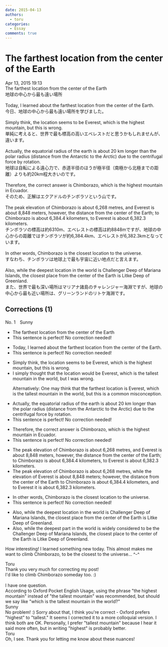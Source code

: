 ```yaml
---
date: 2015-04-13
authors:
  - toru
categories:
  - Essay
comments: true
---
```


# The farthest location from the center of the Earth
<div class="date">Apr 13, 2015 19:13</div>
<div id="post"><div id="body_show_ori">
The farthest location from the center of the Earth<br/>地球の中心から最も遠い場所<br/><br/>Today, I learned about the farthest location from the center of the Earth.<br/>今日、地球の中心から最も遠い場所を学びました。<br/><br/>Simply think, the location seems to be Everest, which is the highest mountain, but this is wrong.<br/>単純に考えると、世界で最も標高の高いエベレストだと思うかもしれませんが、違います。<br/><br/>Actually, the equatorial radius of the earth is about 20 km longer than the polar radius (distance from the Antarctic to the Arctic) due to the centrifugal force by rotation.<br/>地球は自転による遠心力で、赤道半径のほうが極半径（南極から北極までの距離）よりも約20km程大きいのです。<br/><br/>Therefore, the correct answer is Chimborazo, which is the highest mountain in Ecuador.<br/>そのため、正解はエクアドルのチンボラソという山です。<br/><br/>The peak elevation of Chimborazo is about 6,268 metres, and Everest is about 8,848 meters, however, the distance from the center of the Earth; to Chimborazo is about 6,384.4 kilometers, to Everest is about 6,382.3 kilometers.<br/>チンボラソの標高は約6310m、エベレストの標高は約8848mですが、地球の中心からの距離ではチンボラソが約6,384.4km、エベレストが6,382.3kmとなっています。<br/><br/>In other words, Chimborazo is the closest location to the universe.<br/>すなわち、チンボラソは地球上で最も宇宙に近い地点だと言えます。<br/><br/>Also, while the deepest location in the world is Challenger Deep of Mariana Islands, the closest place from the center of the Earth is Litke Deep of Greenland.<br/>また、世界で最も深い場所はマリアナ諸島のチャレンジャー海淵ですが、地球の中心から最も近い場所は、グリーンランドのリトケ海淵です。
</div></div>

<!-- more -->


## Corrections (1)
<div id="block"><div class="first_name"> No. 1　<span class="just_name">Sunny</span></div><div id="block2">
<ul class="correction_field">
<li class="incorrect">The farthest location from the center of the Earth</li>
<li class="corrected perfect">This sentence is perfect! No correction needed!</li>
</ul>
<ul class="correction_field">
<li class="incorrect">Today, I learned about the farthest location from the center of the Earth.</li>
<li class="corrected perfect">This sentence is perfect! No correction needed!</li>
</ul>
<ul class="correction_field">
<li class="incorrect">Simply think, the location seems to be Everest, which is the highest mountain, but this is wrong.</li>
<li class="corrected correct">
I simply thought that the location would be Everest, which is the tallest mountain in the world, but I was wrong.
<p class="correction_comment">Alternatively: One may think that the farthest location is Everest, which is the tallest mountain in the world, but this is a common misconception.</p>
</li>
</ul>
<ul class="correction_field">
<li class="incorrect">Actually, the equatorial radius of the earth is about 20 km longer than the polar radius (distance from the Antarctic to the Arctic) due to the centrifugal force by rotation.</li>
<li class="corrected perfect">This sentence is perfect! No correction needed!</li>
</ul>
<ul class="correction_field">
<li class="incorrect">Therefore, the correct answer is Chimborazo, which is the highest mountain in Ecuador.</li>
<li class="corrected perfect">This sentence is perfect! No correction needed!</li>
</ul>
<ul class="correction_field">
<li class="incorrect">The peak elevation of Chimborazo is about 6,268 metres, and Everest is about 8,848 meters, however, the distance from the center of the Earth; to Chimborazo is about 6,384.4 kilometers, to Everest is about 6,382.3 kilometers.</li>
<li class="corrected correct">
The peak elevation of Chimborazo is about 6,268 metres, while the elevation of Everest is about 8,848 meters; however, the distance from the center of the Earth to Chimborazo is about 6,384.4 kilometers, and to Everest it is about 6,382.3 kilometers.
</li>
</ul>
<ul class="correction_field">
<li class="incorrect">In other words, Chimborazo is the closest location to the universe.</li>
<li class="corrected perfect">This sentence is perfect! No correction needed!</li>
</ul>
<ul class="correction_field">
<li class="incorrect">Also, while the deepest location in the world is Challenger Deep of Mariana Islands, the closest place from the center of the Earth is Litke Deep of Greenland.</li>
<li class="corrected correct">
Also, while the deepest part in the world is widely considered to be the Challenger Deep of Mariana Islands, the closest place to the center of the Earth is Litke Deep of Greenland.
</li>
</ul>
<p class="comment_small">
 How interesting! I learned something new today. This almost makes me want to climb Chimborazo, to be the closest to the universe... ^-^
</p>

</div><div class="name"><span class="just_name">Toru</span><br>
Thank you very much for correcting my post!<br/>I'd like to climb Chimborazo someday too. :)<br/><br/>I have one question.<br/>According to Oxford Pocket English Usage, using the phrase "the highest mountain" instead of "the tallest mountain" was recommended, but should we say like "which is the tallest mountain in the world?"
</div>
<div class="name"><span class="just_name">Sunny</span><br>
No problem! :) Sorry about that, I think you're correct - Oxford prefers "highest" to "tallest." It seems I corrected it to a more colloquial version. I think both are OK. Personally, I prefer "tallest mountain" because I hear it said more often, but in writing "highest" is probably better.
</div>
<div class="name"><span class="just_name">Toru</span><br>
Oh, I see. Thank you for letting me know about these nuances!
</div>
</div>
